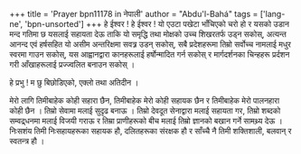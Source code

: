 +++
title = 'Prayer bpn11178 in नेपाली'
author = "Abdu'l-Bahá"
tags = ['lang-ne', 'bpn-unsorted']
+++
हे ईश्वर ! हे ईश्वर ! यो एउटा पखेटा भाँचिएको चरो हो र यसको उडान मन्द गतिमा छ यसलाई सहायता देऊ ताकि यो समृद्धि तथा मोक्षको उच्च शिखरतर्फ उड्न सकोस्, अत्यन्त आनन्द एवं हर्षसहित यो असीम अन्तरिक्षमा सवत्र्र उडन् सकोस्, सबै प्रदेशहरूमा तिम्रो सर्वोच्च नामलाई मधुर स्वरमा गाउन सकोस्, यस आह्वानद्वारा कानहरूलाई हर्षोन्मादित गर्न सकोस् र मार्गदर्शनका चिन्हहरू प्रर्दशन गरी आँखाहरूलाई प्रज्ज्वलित बनाउन सकोस् । 

हे प्रभु ! म छु बिछोडिएको, एक्लो तथा अतिदीन । 

मेरो लागि तिमीबाहेक कोही सहारा छैन, तिमीबाहेक मेरो कोही सहायक छैन र तिमीबाहेक मेरो पालनहारा कोही छैन । तिम्रो सेवामा मलाई सुदृढ बनाऊ । तिम्रो देवदूत सेनाद्वारा मलाई सहायता गर, तिम्रो शब्दको सम्वद्र्धनमा मलाई विजयी गराऊ र तिम्रा प्राणीहरूको बीच मलाई तिम्रो ज्ञानको बखान गर्ने सामथ्र्य देऊ । निःसशंय तिमी निःसहायहरूका सहायक हौ, दलितहरूका संरक्षक हौ र साँच्चै नै तिमी शक्तिशाली, बलवान् र स्वतन्त्र हौ ।
